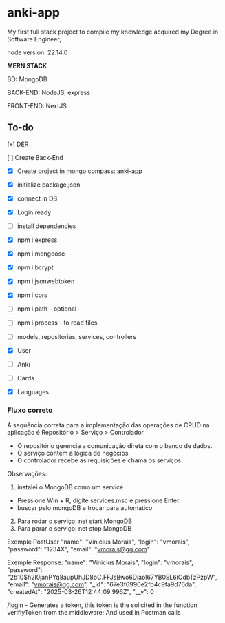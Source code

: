 # anki-app

My first full stack project to compile my knowledge acquired  my Degree in Software Engineer;

node version: 22.14.0

**MERN STACK**

BD: MongoDB

BACK-END: NodeJS, express

FRONT-END: NextJS

## To-do

[x] DER

[ ] Create Back-End
 - [x] Create project in mongo compass: anki-app
 - [x] initialize package.json
 - [x] connect in DB
 - [x] Login ready
 - [ ] install dependencies
  - [x] npm i express
  - [x] npm i mongoose
  - [x] npm i bcrypt
  - [x] npm i jsonwebtoken
  - [x] npm i cors
  - [ ] npm i path - optional
  - [ ] npm i process - to read files
  

 - [ ]  models, repositories, services, controllers
  - [x] User
  - [ ] Anki
  - [ ] Cards
  - [x] Languages 


### Fluxo correto

A sequência correta para a implementação das operações de CRUD na aplicação é Repositório > Serviço > Controlador

- O repositório gerencia a comunicação direta com o banco de dados.
- O serviço contém a lógica de negócios.
- O controlador recebe as requisições e chama os serviços.

Observações:

1. instalei o MongoDB como um service
  -  Pressione Win + R, digite services.msc e pressione Enter.
  - buscar pelo mongoDB e trocar para automatico
2. Para rodar o serviço: net start MongoDB
3. Para parar o serviço: net stop MongoDB

Exemple PostUser
  "name": "Vinicius Morais",
  "login": "vmorais",
  "password": "1234X",
  "email": "vmorais@gg.com"

Exemple Response:
  "name": "Vinicius Morais",
  "login": "vmorais",
  "password": "$2b$10$h2l0janPYq8aupUhJD8oC.FFJsBwo6Dlaol67YB0EL6iOdbTzPzpW",
  "email": "vmorais@gg.com",
  "_id": "67e3f6990e2fb4c9fa9d76da",
  "createdAt": "2025-03-26T12:44:09.996Z",
  "__v": 0

/login - Generates a token, this token is the solicited in the function verifiyToken from the middleware; And used in Postman calls 